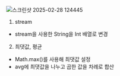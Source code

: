 ![스크린샷 2025-02-28 124445](https://github.com/user-attachments/assets/fbc4d1a8-7389-4671-ba54-b64999b26548)

1. stream
- stream을 사용한 String을 Int 배열로 변경

2. 최댓값, 평균
- Math.max()를 사용해 최댓값 설정
- avg에 최댓값을 나누고 곱한 값을 차례로 합산